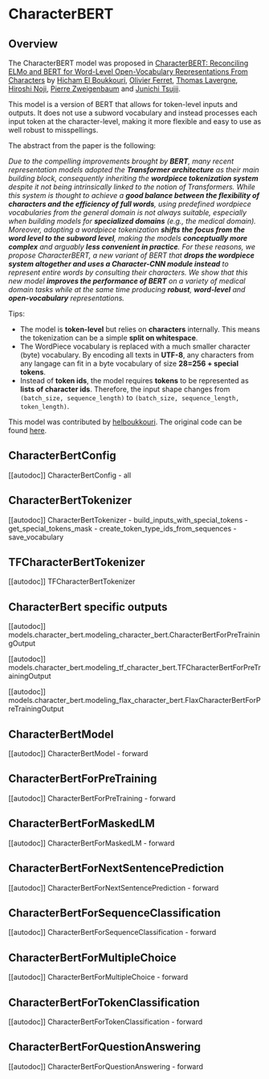 <!--Copyright 2023 The HuggingFace Team. All rights reserved.

Licensed under the Apache License, Version 2.0 (the "License"); you may not use this file except in compliance with
the License. You may obtain a copy of the License at

http://www.apache.org/licenses/LICENSE-2.0

Unless required by applicable law or agreed to in writing, software distributed under the License is distributed on
an "AS IS" BASIS, WITHOUT WARRANTIES OR CONDITIONS OF ANY KIND, either express or implied. See the License for the
specific language governing permissions and limitations under the License.

⚠️ Note that this file is in Markdown but contain specific syntax for our doc-builder (similar to MDX) that may not be
rendered properly in your Markdown viewer.

-->

# CharacterBERT

## Overview

The CharacterBERT model was proposed in [CharacterBERT: Reconciling ELMo and BERT for Word-Level Open-Vocabulary Representations From Characters](https://aclanthology.org/2020.coling-main.609/) by [Hicham El Boukkouri](https://scholar.google.com/citations?user=rK_ER-YAAAAJ&hl=fr), [Olivier Ferret](https://scholar.google.com/citations?user=-mCQhtIAAAAJ&hl=fr), [Thomas Lavergne](https://scholar.google.com/citations?user=l7XLFhEAAAAJ&hl=fr), [Hiroshi Noji](https://scholar.google.com/citations?user=OODRveoAAAAJ&hl=fr), [Pierre Zweigenbaum](https://scholar.google.com/citations?user=0LjUNAsAAAAJ&hl=fr) and [Junichi Tsujii](https://scholar.google.com/citations?user=h3aNnAIAAAAJ&hl=fr).

This model is a version of BERT that allows for token-level inputs and outputs. It does not use a subword vocabulary and instead processes each input token at the character-level, making it more flexible and easy to use as well robust to misspellings.

The abstract from the paper is the following:

*Due to the compelling improvements brought by **BERT**, many recent representation models adopted the **Transformer architecture** as their main building block, consequently inheriting the **wordpiece tokenization system** despite it not being intrinsically linked to the notion of Transformers. While this system is thought to achieve a **good balance between the flexibility of characters and the efficiency of full words**, using predefined wordpiece vocabularies from the general domain is not always suitable, especially when building models for **specialized domains** (e.g., the medical domain). Moreover, adopting a wordpiece tokenization **shifts the focus from the word level to the subword level**, making the models **conceptually more complex** and arguably **less convenient in practice**. For these reasons, we propose CharacterBERT, a new variant of BERT that **drops the wordpiece system altogether and uses a Character-CNN module instead** to represent entire words by consulting their characters. We show that this new model **improves the performance of BERT** on a variety of medical domain tasks while at the same time producing **robust**, **word-level** and **open-vocabulary** representations.*

Tips:

- The model is **token-level** but relies on **characters** internally. This means the tokenization can be a simple **split on whitespace**.
- The WordPiece vocabulary is replaced with a much smaller character (byte) vocabulary. By encoding all texts in **UTF-8**, any characters from any langage can fit in a byte vocabulary of size **28=256 + special tokens**.
- Instead of **token ids**, the model requires **tokens** to be represented as **lists of character ids**. Therefore, the input shape changes from `(batch_size, sequence_length)` to `(batch_size, sequence_length, token_length)`.

This model was contributed by [helboukkouri](https://huggingface.co/helboukkouri).
The original code can be found [here](https://github.com/helboukkouri/character-bert).


## CharacterBertConfig

[[autodoc]] CharacterBertConfig
    - all

## CharacterBertTokenizer

[[autodoc]] CharacterBertTokenizer
    - build_inputs_with_special_tokens
    - get_special_tokens_mask
    - create_token_type_ids_from_sequences
    - save_vocabulary

## TFCharacterBertTokenizer

[[autodoc]] TFCharacterBertTokenizer

## CharacterBert specific outputs

[[autodoc]] models.character_bert.modeling_character_bert.CharacterBertForPreTrainingOutput

[[autodoc]] models.character_bert.modeling_tf_character_bert.TFCharacterBertForPreTrainingOutput

[[autodoc]] models.character_bert.modeling_flax_character_bert.FlaxCharacterBertForPreTrainingOutput

## CharacterBertModel

[[autodoc]] CharacterBertModel
    - forward

## CharacterBertForPreTraining

[[autodoc]] CharacterBertForPreTraining
    - forward

## CharacterBertForMaskedLM

[[autodoc]] CharacterBertForMaskedLM
    - forward

## CharacterBertForNextSentencePrediction

[[autodoc]] CharacterBertForNextSentencePrediction
    - forward

## CharacterBertForSequenceClassification

[[autodoc]] CharacterBertForSequenceClassification
    - forward

## CharacterBertForMultipleChoice

[[autodoc]] CharacterBertForMultipleChoice
    - forward

## CharacterBertForTokenClassification

[[autodoc]] CharacterBertForTokenClassification
    - forward

## CharacterBertForQuestionAnswering

[[autodoc]] CharacterBertForQuestionAnswering
    - forward

